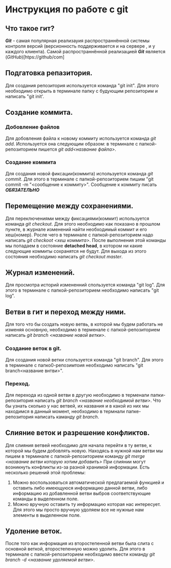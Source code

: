 # Инструкция по работе с git

## Что такое гит?
***Git*** - самая популярная реализауия распространнённой системы контроля версий (версионность поддерживается и на сервере , и у каждого клиента). Самой распространнённой реализацией ***Git*** является (*GitHub*)[htps://github/com]

## Подгатовка репазитория.
Для создания репозитория используется команда "git init". Для этого необходимо открыть в терминале папку с будующим репозиторим и написать "git init'.

## Создание коммита.

### Добовление файлов 
Для добовления файла к новому коммиту используется команда *git add*. Используется она следующим образом: в терминале с папкой-репозиторием пишется *git add<название файла>*.

### Создание коммита 
Для создания новой фиксации(коммита) используется команда *git commit*. Для этого в терминале с папкой-репозиторием пишим "git commit -m "<сообщение к коммиту>". Сообщение к коммиту писать ***ОБЯЗАТЕЛЬНО***

## Перемещение между сохранениями.
Для переключениями между фиксациями(коммит) используется команда *git checkout*. Для этого необходимо как показано в прошлом пункте, в журнале изменений найти необходимый коммит и его хеш(номер). Росле чего в терминале с папкой-репозиторием надо написать *git checkoot <хеш коммита>*. После выполнения этой команды мы попадаем в состояние **detached head**, в котором ни какие следующие коммиты сохранятся не будут. Для выхода из этого состояния необходимо написать *git checkout master*.

## Журнал изменений.
Для просмотра историй измененний спользуется команда "git log". Для этого в терминале с папкой-репозиторием необходимо написать "git log". 


## Ветви в гит и переход между ними.
Для того что бы создать новую ветвь, в которой мы будем работать не изменяя основную, необходимо в терменале с папкой-репозиторием написать *git branch <название новой ветки>*. 
### Создание веток в git.
Для создания новой ветки спользуется команда "git branch". Для этого в терминале с папко0-репозимтоия необходимо написать "git branch<название внтви>".

### Переход.
Для перехода из одной ветви в другую необходимо в терменали папки-репозитория написать *git branch <название необходимой ветви>*. Что бы узнать сколько у нас ветвей, их названия и в какой из них мы находимся в данный момент, необходимо в термнали папке-репозитория написать каманду *git branch*.


## Слияние веток и разрешение конфликтов.
Для слияния ветвей необходимо для начала перейти в ту ветве, к которой мы будем добовлять новую. Находясь в нужной нам ветви мы пишем в терминале с папкой-репозиторием команду *git merge <название ветви которую хотим добавить>* При слиянии могут возникнуть конфликты из-за разной хранимой информации. Есть несколько решений этой проблемы:
1. Можно воспользоваться автоматической предлагаемой функцией и оставить либо имеющуюся информацию данной ветви, либо информацию из добавленной ветви выбров соответствующие команды в выделенном поле.
2. Можно вручную оставить ту информацию которая нас интересует. Для этого мы просто вручную удоляем все не нужные нам элементы в выделенном поле.  

## Удоление веток.
После того как информация из второстепенной ветви была слита с основной веткой, второстепенную можно удолить. Для этого в терминале с папкой-репозиторием необходимо ввести команду *git branch -d <название удоляемой ветви>*. 
